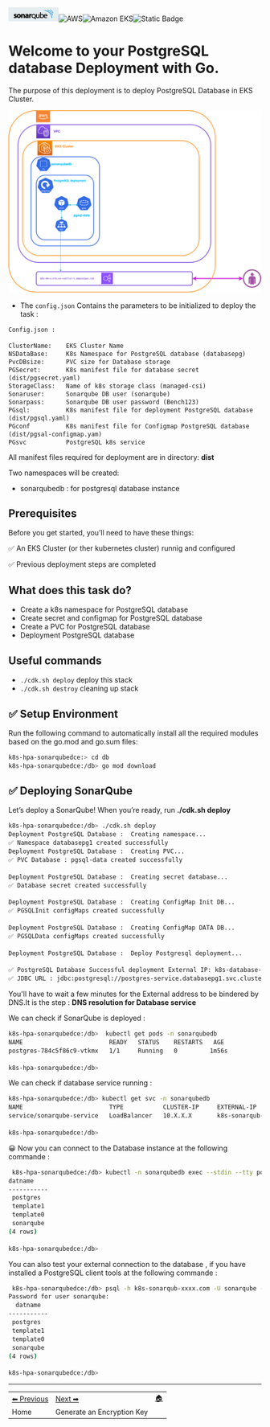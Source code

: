  ![SonarQube](../images/sonar.png)![AWS](https://img.shields.io/badge/AWS-%23FF9900.svg?style=for-the-badge&logo=amazon-aws&logoColor=white)![Amazon EKS](https://img.shields.io/static/v1?style=for-the-badge&message=Amazon+EKS&color=222222&logo=Amazon+ECS&logoColor=FF9900&label=)![Static Badge](https://img.shields.io/badge/Go-v1.21-blue:)


# Welcome to your PostgreSQL database Deployment with Go.

The purpose of this deployment is to deploy PostgreSQL Database in EKS Cluster.

![Flow pods](images/pgsqldeploy.png)


* The `config.json` Contains the parameters to be initialized to deploy the task :
```
Config.json :

ClusterName:    EKS Cluster Name
NSDataBase:     K8s Namespace for PostgreSQL database (databasepg)
PvcDBsize:      PVC size for Database storage
PGSecret:       K8s manifest file for database secret (dist/pgsecret.yaml)
StorageClass:   Name of k8s storage class (managed-csi)
Sonaruser:      Sonarqube DB user (sonarqube)
Sonarpass:      Sonarqube DB user password (Bench123)
PGsql:		    K8s manifest file for deployment PostgreSQL database (dist/pgsql.yaml)
PGconf      	K8s manifest file for Configmap PostgreSQL database (dist/pgsal-configmap.yam)
PGsvc           PostgreSQL k8s service
```    


All manifest files required for deployment are in directory: **dist**

Two namespaces will be created:
- sonarqubedb : for postgresql database instance


## Prerequisites

Before you get started, you’ll need to have these things:

✅ An EKS Cluster (or ther kubernetes cluster) runnig and configured

✅ Previous deployment steps are completed

## What does this task do?

- Create a k8s namespace for PostgreSQL database
- Create secret and configmap for PostgreSQL database
- Create a PVC for PostgreSQL database
- Deployment PostgreSQL database


## Useful commands

 * `./cdk.sh deploy`      deploy this stack 
 * `./cdk.sh destroy`     cleaning up stack


## ✅ Setup Environment

Run the following command to automatically install all the required modules based on the go.mod and go.sum files:

```bash
k8s-hpa-sonarqubedce:> cd db
k8s-hpa-sonarqubedce:/db> go mod download
``` 

## ✅ Deploying SonarQube

Let’s deploy a SonarQube! When you’re ready, run **./cdk.sh deploy**

```bash
k8s-hpa-sonarqubedce:/db> ./cdk.sh deploy
Deployment PostgreSQL Database :  Creating namespace... 
✅ Namespace databasepg1 created successfully
Deployment PostgreSQL Database :  Creating PVC... 
✅ PVC Database : pgsql-data created successfully

Deployment PostgreSQL Database :  Creating secret database... 
✅ Database secret created successfully

Deployment PostgreSQL Database :  Creating ConfigMap Init DB... 
✅ PGSQLInit configMaps created successfully

Deployment PostgreSQL Database :  Creating ConfigMap DATA DB... 
✅ PGSQLData configMaps created successfully

Deployment PostgreSQL Database :  Deploy Postgresql deployment... 

✅ PostgreSQL Database Successful deployment External IP: k8s-database-postgres-20070ddde0-8cc1726b907c1328.elb.eu-central-1.amazonaws.com
✅ JDBC URL : jdbc:postgresql://postgres-service.databasepg1.svc.cluster.local:5432/sonarqube?currentSchema=public - IP : 10.100.194.203


``` 

You'll have to wait a few minutes for the External address to be bindered by DNS.It is the step : **DNS resolution for Database service**

We can check if SonarQube is deployed :
```bash 
k8s-hpa-sonarqubedce:/db>  kubectl get pods -n sonarqubedb
NAME                        READY   STATUS    RESTARTS   AGE
postgres-784c5f86c9-vtkmx   1/1     Running   0         1m56s

k8s-hpa-sonarqubedce:/db>
``` 

We can check if database service running :

```bash 
k8s-hpa-sonarqubedce:/db> kubectl get svc -n sonarqubedb
NAME                        TYPE           CLUSTER-IP     EXTERNAL-IP              PORT(S)          AGE
service/sonarqube-service   LoadBalancer   10.X.X.X       k8s-sonarqub-xxxx.com   9000:30621/TCP   3m17s

k8s-hpa-sonarqubedce:/db>
```    
       
😀  Now you can connect to the Database instance at the following commande :  

```bash 
 k8s-hpa-sonarqubedce:/db> kubectl -n sonarqubedb exec --stdin --tty postgres-784c5f86c9-vtkmx -- /usr/bin/psql -U sonarqube -c "SELECT datname FROM pg_database;"
datname  
-----------
 postgres
 template1
 template0
 sonarqube
(4 rows)

k8s-hpa-sonarqubedce:/db>
```   

You can also test your external connection to the database , if you have installed a PostgreSQL client tools at the following commande : 

```bash 
 k8s-hpa-sonarqubedce:/db> psql -h k8s-sonarqub-xxxx.com -U sonarqube -c "SELECT datname FROM pg_database;"
Password for user sonarqube: 
  datname  
-----------
 postgres
 template1
 template0
 sonarqube
(4 rows)

k8s-hpa-sonarqubedce:/db>
```  
   
-----
<table>
<tr style="border: 0px transparent">
	<td style="border: 0px transparent"> <a href="../README.md" title="Home">⬅ Previous</a></td><td style="border: 0px transparent"><a href="../key/README.md" title="Generate an Encryption Key">Next ➡</a></td><td style="border: 0px transparent"><a href="../README.md" title="home">🏠</a></td>
</tr>
<tr style="border: 0px transparent">
<td style="border: 0px transparent">Home</td><td style="border: 0px transparent">Generate an Encryption Key</td><td style="border: 0px transparent"></td>
</tr>

</table>
